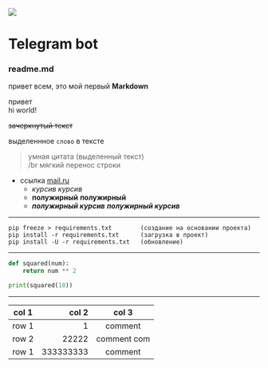 ![](../telegram.png)
# Telegram bot
### readme.md
привет всем, это мой первый **Markdown**

привет </br> hi world! 

~~зачеркнутый текст~~

выделеннное `слово` в тексте

> умная цитата (выделенный текст) </br>
> /br мягкий перенос строки

- ссылка [mail.ru](https://mail.ru)
   - _курсив_  *курсив*
   - __полужирный__ **полужирный**
   - ___полужирный курсив___  ***полужирный курсив***
---
```commandline
pip freeze > requirements.txt        (создание на основании проекта)
pip install -r requirements.txt      (загрузка в проект)
pip install -U -r requirements.txt   (обновление)
```
---
```python
def squared(num):
    return num ** 2

print(squared(10))
```
---

| **col 1** |     col 2 |    col 3    |
|-----------|----------:|:-----------:|
| row 1     |         1 |   comment   |
| row 2     |     22222 | comment com |
| row 1     | 333333333 |   comment   |

